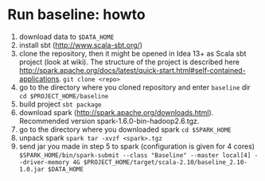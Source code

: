 Run baseline: howto
==============

1. download data to `$DATA_HOME` 
2. install sbt (http://www.scala-sbt.org/)
3. clone the repository, then it might be opened in Idea 13+ as Scala sbt project (look at wiki).
The structure of the project is described here http://spark.apache.org/docs/latest/quick-start.html#self-contained-applications.
`git clone <repo>`
4. go to the directory where you cloned repository and enter `baseline` dir
`cd $PROJECT_HOME/baseline`
5. build project
`sbt package`
6. download spark (http://spark.apache.org/downloads.html). Recommended version spark-1.6.0-bin-hadoop2.6.tgz.
7. go to the directory where you downloaded spark
`cd $SPARK_HOME`
8. unpack spark
`spark tar -xvzf <spark>.tgz`
9. send jar you made in step 5 to spark (configuration is given for 4 cores)
``$SPARK_HOME/bin/spark-submit --class "Baseline" --master local[4] --driver-memory 4G $PROJECT_HOME/target/scala-2.10/baseline_2.10-1.0.jar $DATA_HOME``

